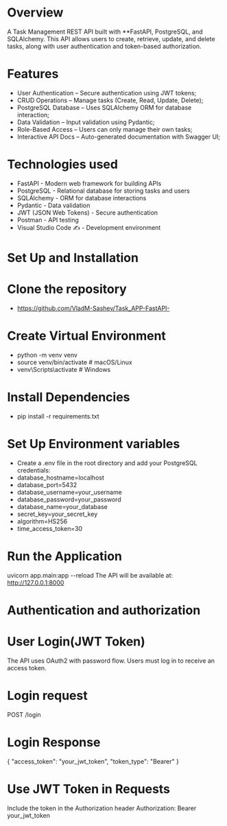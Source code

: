 # Overview
A Task Management REST API built with **FastAPI, PostgreSQL, and SQLAlchemy. This API allows users to create, retrieve, update, and delete tasks, along with user authentication and token-based authorization.
# Features
 - User Authentication – Secure authentication using JWT tokens;
 - CRUD Operations – Manage tasks (Create, Read, Update, Delete);
 - PostgreSQL Database – Uses SQLAlchemy ORM for database interaction;
 - Data Validation – Input validation using Pydantic;
 - Role-Based Access – Users can only manage their own tasks;
 - Interactive API Docs – Auto-generated documentation with Swagger UI;

# Technologies used
- FastAPI  - Modern web framework for building APIs
- PostgreSQL  - Relational database for storing tasks and users
- SQLAlchemy  - ORM for database interactions
- Pydantic  - Data validation
- JWT (JSON Web Tokens)  - Secure authentication
- Postman  - API testing
- Visual Studio Code ✍ - Development environment
# Set Up and Installation 
# Clone the repository
- https://github.com/VladM-Sashev/Task_APP-FastAPI-
# Create Virtual Environment 
- python -m venv venv
- source venv/bin/activate  # macOS/Linux
- venv\Scripts\activate    # Windows
# Install Dependencies
- pip install -r requirements.txt
# Set Up Environment variables
- Create a .env file in the root directory and add your PostgreSQL credentials:
- database_hostname=localhost
- database_port=5432
- database_username=your_username
- database_password=your_password
- database_name=your_database
- secret_key=your_secret_key
- algorithm=HS256
- time_access_token=30
# Run the Application
uvicorn app.main:app --reload
The API will be available at:
 http://127.0.0.1:8000
# Authentication and authorization 
# User Login(JWT Token)
The API uses OAuth2 with password flow.
Users must log in to receive an access token.
# Login request
POST /login
# Login Response
{
  "access_token": "your_jwt_token",
  "token_type": "Bearer"
}
# Use JWT Token in Requests
Include the token in the Authorization header
Authorization: Bearer your_jwt_token


